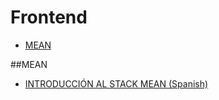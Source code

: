 Frontend
===

- [MEAN](#mean)

##MEAN
- [INTRODUCCIÓN AL STACK MEAN (Spanish)](http://funnyfrontend.com/introduccion-stack-mean-parte-1/)
